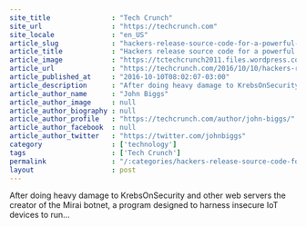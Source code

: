 ```yaml
---
site_title               : "Tech Crunch"
site_url                 : "https://techcrunch.com"
site_locale              : "en_US"
article_slug             : "hackers-release-source-code-for-a-powerful-ddos-app-called-mirai"
article_title            : "Hackers release source code for a powerful DDoS app called Mirai"
article_image            : "https://tctechcrunch2011.files.wordpress.com/2016/04/enterprise-security.png?w=764&h=400&crop=1"
article_url              : "https://techcrunch.com/2016/10/10/hackers-release-source-code-for-a-powerful-ddos-app-called-mirai/"
article_published_at     : "2016-10-10T08:02:07-03:00"
article_description      : "After doing heavy damage to KrebsOnSecurity and other web servers the creator of the Mirai botnet, a program designed to harness insecure IoT devices to run..."
article_author_name      : "John Biggs"
article_author_image     : null
article_author_biography : null
article_author_profile   : "https://techcrunch.com/author/john-biggs/"
article_author_facebook  : null
article_author_twitter   : "https://twitter.com/johnbiggs"
category                 : ['technology']
tags                     : ['Tech Crunch']
permalink                : "/:categories/hackers-release-source-code-for-a-powerful-ddos-app-called-mirai/"
layout                   : post
---
```


After doing heavy damage to KrebsOnSecurity and other web servers the creator of the Mirai botnet, a program designed to harness insecure IoT devices to run...
